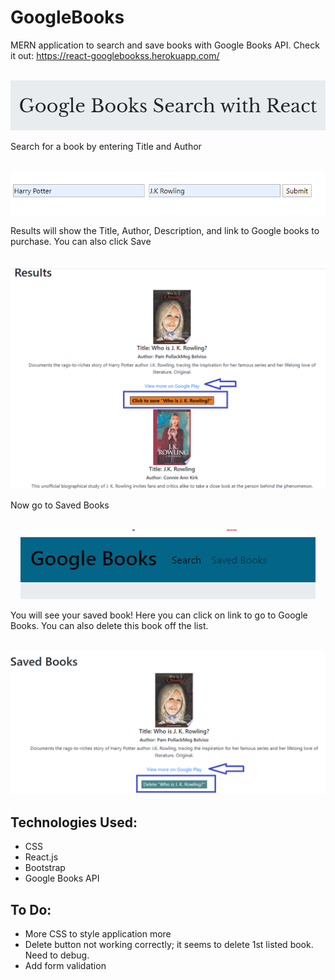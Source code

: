 # GoogleBooks

MERN application to search and save books with Google Books API. Check it out: https://react-googlebookss.herokuapp.com/

<p align ="center"><br><img src="./client/src/images/headerImg.png" width="700px"></p>

Search for a book by entering Title and Author 
<p align ="center"><br><img src="./client/src/images/searchImg.png"></p>

Results will show the Title, Author, Description, and link to Google books to purchase. You can also click Save 
<p align ="center"><br><img src="./client/src/images/resultsImg.png" width="600px"></p>

Now go to Saved Books
<p align ="center"><br><img src="./client/src/images/navImg.png"></p>

You will see your saved book! Here you can click on link to go to Google Books. You can also delete this book off the list.
<p align ="center"><br><img src="./client/src/images/savedImg.png" width="600px"></p>

## Technologies Used:
* CSS
* React.js
* Bootstrap
* Google Books API


## To Do:
* More CSS to style application more
* Delete button not working correctly; it seems to delete 1st listed book. Need to debug.
* Add form validation 